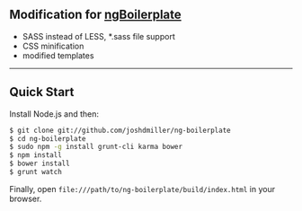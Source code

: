 ## Modification for [ngBoilerplate](http://joshdmiller.github.com/ng-boilerplate)

* SASS instead of LESS, *.sass file support
* CSS minification
* modified templates


***

## Quick Start

Install Node.js and then:

```sh
$ git clone git://github.com/joshdmiller/ng-boilerplate
$ cd ng-boilerplate
$ sudo npm -g install grunt-cli karma bower
$ npm install
$ bower install
$ grunt watch
```

Finally, open `file:///path/to/ng-boilerplate/build/index.html` in your browser.


